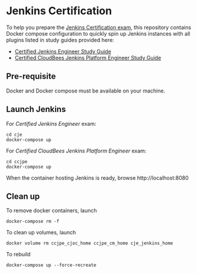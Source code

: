# Jenkins Certification

To help you prepare the [Jenkins Certification exam](https://www.cloudbees.com/jenkins-certification), this repository contains Docker compose configuration to quickly spin up Jenkins instances with all plugins listed in study guides provided here:

* [Certified Jenkins Engineer Study Guide](https://www.cloudbees.com/sites/default/files/cje_study_guide_final.pdf)
* [Certified CloudBees Jenkins Platform Engineer Study Guide](https://www.cloudbees.com/sites/default/files/ccjpe_study_guide_final.pdf)

## Pre-requisite

Docker and Docker compose must be available on your machine.

## Launch Jenkins

For _Certified Jenkins Engineer_ exam:

    cd cje
    docker-compose up

For _Certified CloudBees Jenkins Platform Engineer_ exam:

    cd ccjpe
    docker-compose up

When the container hosting Jenkins is ready, browse http://localhost:8080

## Clean up

To remove docker containers, launch

    docker-compose rm -f

To clean up volumes, launch

    docker volume rm ccjpe_cjoc_home ccjpe_cm_home cje_jenkins_home

To rebuild

    docker-compose up --force-recreate
